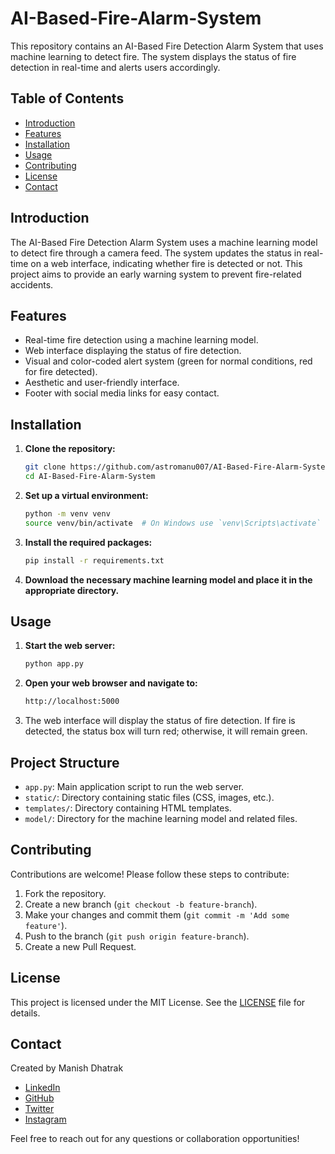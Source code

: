 # AI-Based-Fire-Alarm-System

This repository contains an AI-Based Fire Detection Alarm System that uses machine learning to detect fire. The system displays the status of fire detection in real-time and alerts users accordingly.

## Table of Contents

- [Introduction](#introduction)
- [Features](#features)
- [Installation](#installation)
- [Usage](#usage)
- [Contributing](#contributing)
- [License](#license)
- [Contact](#contact)

## Introduction

The AI-Based Fire Detection Alarm System uses a machine learning model to detect fire through a camera feed. The system updates the status in real-time on a web interface, indicating whether fire is detected or not. This project aims to provide an early warning system to prevent fire-related accidents.

## Features

- Real-time fire detection using a machine learning model.
- Web interface displaying the status of fire detection.
- Visual and color-coded alert system (green for normal conditions, red for fire detected).
- Aesthetic and user-friendly interface.
- Footer with social media links for easy contact.

## Installation

1. **Clone the repository:**
    ```bash
    git clone https://github.com/astromanu007/AI-Based-Fire-Alarm-System.git
    cd AI-Based-Fire-Alarm-System
    ```

2. **Set up a virtual environment:**
    ```bash
    python -m venv venv
    source venv/bin/activate  # On Windows use `venv\Scripts\activate`
    ```

3. **Install the required packages:**
    ```bash
    pip install -r requirements.txt
    ```

4. **Download the necessary machine learning model and place it in the appropriate directory.**

## Usage

1. **Start the web server:**
    ```bash
    python app.py
    ```

2. **Open your web browser and navigate to:**
    ```bash
    http://localhost:5000
    ```

3. The web interface will display the status of fire detection. If fire is detected, the status box will turn red; otherwise, it will remain green.

## Project Structure

- `app.py`: Main application script to run the web server.
- `static/`: Directory containing static files (CSS, images, etc.).
- `templates/`: Directory containing HTML templates.
- `model/`: Directory for the machine learning model and related files.

## Contributing

Contributions are welcome! Please follow these steps to contribute:

1. Fork the repository.
2. Create a new branch (`git checkout -b feature-branch`).
3. Make your changes and commit them (`git commit -m 'Add some feature'`).
4. Push to the branch (`git push origin feature-branch`).
5. Create a new Pull Request.

## License

This project is licensed under the MIT License. See the [LICENSE](LICENSE) file for details.

## Contact

Created by Manish Dhatrak

- [LinkedIn](https://www.linkedin.com/in/your-linkedin-profile)
- [GitHub](https://github.com/your-github-profile)
- [Twitter](https://twitter.com/your-twitter-profile)
- [Instagram](https://www.instagram.com/your-instagram-profile)

Feel free to reach out for any questions or collaboration opportunities!
